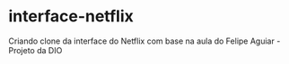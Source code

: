 # interface-netflix
Criando clone da interface do Netflix com base na aula do Felipe Aguiar - Projeto da DIO
